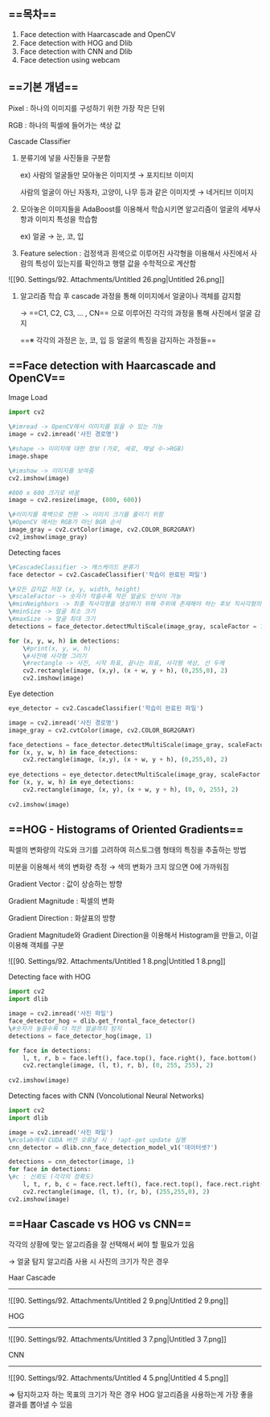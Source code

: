 ## ==목차==

1. Face detection with Haarcascade and OpenCV
2. Face detection with HOG and Dlib
3. Face detection with CNN and Dlib
4. Face detection using webcam

  

## ==기본 개념==

Pixel : 하나의 이미지를 구성하기 위한 가장 작은 단위

RGB : 하나의 픽셀에 들어가는 색상 값

  

Cascade Classifier

1. 분류기에 넣을 사진들을 구분함
    
    ex) 사람의 얼굴들만 모아놓은 이미지셋 → 포지티브 이미지
    
    사람의 얼굴이 아닌 자동차, 고양이, 나무 등과 같은 이미지셋 → 네거티브 이미지
    
2. 모아놓은 이미지들을 AdaBoost를 이용해서 학습시키면 알고리즘이 얼굴의 세부사항과 이미지 특성을 학습함
    
    ex) 얼굴 → 눈, 코, 입
    
3. Feature selection : 검정색과 흰색으로 이루어진 사각형을 이용해서 사진에서 사람의 특성이 있는지를 확인하고 행렬 값을 수학적으로 계산함

![[90. Settings/92. Attachments/Untitled 26.png|Untitled 26.png]]

1. 알고리즘 학습 후 cascade 과정을 통해 이미지에서 얼굴이나 객체를 감지함
    
    → ==C1, C2, C3, … , CN== 으로 이루어진 각각의 과정을 통해 사진에서 얼굴 감지
    
    ==※ 각각의 과정은 눈, 코, 입 등 얼굴의 특징을 감지하는 과정들==
    

  

## ==Face detection with Haarcascade and OpenCV==

Image Load

```Python
import cv2

\#imread -> OpenCV에서 이미지를 읽을 수 있는 기능
image = cv2.imread('사진 경로명')

\#shape -> 이미지에 대한 정보 (가로, 세로, 채널 수->RGB)
image.shape

\#imshow -> 이미지를 보여줌
cv2.imshow(image)

#800 x 600 크기로 바꿈
image = cv2.resize(image, (800, 600))

\#이미지를 흑백으로 전환 -> 이미지 크기를 줄이기 위함
\#OpenCV 에서는 RGB가 아닌 BGR 순서
image_gray = cv2.cvtColor(image, cv2.COLOR_BGR2GRAY)
cv2_imshow(image_gray)
```

Detecting faces

```Python
\#CascadeClassifier -> 캐스케이드 분류기
face detector = cv2.CascadeClassifier('학습이 완료된 파일')

\#모든 감지값 저장 (x, y, width, height)
\#scaleFactor -> 숫자가 작을수록 작은 얼굴도 인식이 가능
\#minNeighbors -> 최종 직사각형을 생성하기 위해 주위에 존재해야 하는 후보 직사각형의 수
\#minSize -> 얼굴 최소 크기
\#maxSize -> 얼굴 최대 크기
detections = face_detector.detectMultiScale(image_gray, scaleFactor = 1)

for (x, y, w, h) in detections:
	\#print(x, y, w, h)
	\#사진에 사각형 그리기
	\#rectangle -> 사진, 시작 좌표, 끝나는 좌표, 사각형 색상, 선 두께
	cv2.rectangle(image, (x,y), (x + w, y + h), (0,255,0), 2)
	cv2.imshow(image)
```

Eye detection

```Python
eye_detector = cv2.CascadeClassifier('학습이 완료된 파일')

image = cv2.imread('사진 경로명')
image_gray = cv2.cvtColor(image, cv2.COLOR_BGR2GRAY)

face_detections = face_detector.detectMultiScale(image_gray, scaleFactor = 1.3, minSize = (30,30))
for (x, y, w, h) in face_detections:
	cv2.rectangle(image, (x,y), (x + w, y + h), (0,255,0), 2)
	
eye_detections = eye_detector.detectMultiScale(image_gray, scaleFactor = 1.1, minNeighbors=10, maxSize=(70,70))
for (x, y, w, h) in eye_detections:
	cv2.rectangle(image, (x, y), (x + w, y + h), (0, 0, 255), 2)
	
cv2.imshow(image)
```

  

## ==HOG - Histograms of Oriented Gradients==

픽셀의 변화량의 각도와 크기를 고려하여 히스토그램 형태의 특징을 추출하는 방법

미분을 이용해서 색의 변화량 측정 → 색의 변화가 크지 않으면 0에 가까워짐

Gradient Vector : 값이 상승하는 방향

Gradient Magnitude : 픽셀의 변화

Gradient Direction : 화살표의 방향

Gradient Magnitude와 Gradient Direction을 이용해서 Histogram을 만들고, 이걸 이용해 객체를 구분

![[90. Settings/92. Attachments/Untitled 1 8.png|Untitled 1 8.png]]

Detecting face with HOG

```Python
import cv2
import dlib

image = cv2.imread('사진 파일')
face_detector_hog = dlib.get_frontal_face_detector()
\#숫자가 높을수록 더 작은 얼굴까지 탐지
detections = face_detector_hog(image, 1)

for face in detections:
	l, t, r, b = face.left(), face.top(), face.right(), face.bottom()
	cv2.rectangle(image, (l, t), r, b), (0, 255, 255), 2)
	
cv2.imshow(image)
```

  

Detecting faces with CNN (Voncolutional Neural Networks)

```Python
import cv2
import dlib

image = cv2.imread('사진 파일')
\#colab에서 CUDA 버전 오류날 시 : !apt-get update 실행
cnn_detector = dlib.cnn_face_detection_model_v1('데이터셋?')

detections = cnn_detector(image, 1)
for face in detections:
\#c : 신뢰도 (각각의 정확도)
	l, t, r, b, c = face.rect.left(), face.rect.top(), face.rect.right(), face.rect.bottom(), face.confidence
	cv2.rectangle(image, (l, t), (r, b), (255,255,0), 2)
cv2.imshow(image)
```

  

## ==Haar Cascade vs HOG vs CNN==

각각의 상황에 맞는 알고리즘을 잘 선택해서 써야 할 필요가 있음

→ 얼굴 탐지 알고리즘 사용 시 사진의 크기가 작은 경우

Haar Cascade

---

![[90. Settings/92. Attachments/Untitled 2 9.png|Untitled 2 9.png]]

HOG

---

![[90. Settings/92. Attachments/Untitled 3 7.png|Untitled 3 7.png]]

CNN

---

![[90. Settings/92. Attachments/Untitled 4 5.png|Untitled 4 5.png]]

  

⇒ 탐지하고자 하는 목표의 크기가 작은 경우 HOG 알고리즘을 사용하는게 가장 좋을 결과를 뽑아낼 수 있음